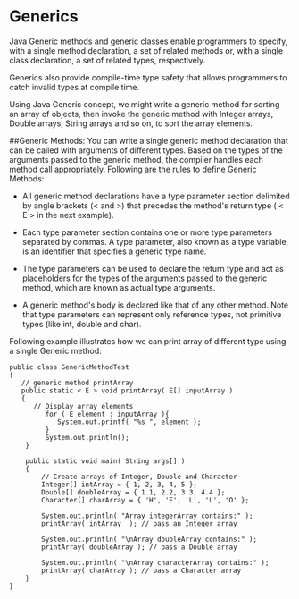 # Generics

Java Generic methods and generic classes enable programmers to specify, with a single method declaration, a set of related methods or, with a single class declaration, a set of related types, respectively.

Generics also provide compile-time type safety that allows programmers to catch invalid types at compile time.

Using Java Generic concept, we might write a generic method for sorting an array of objects, then invoke the generic method with Integer arrays, Double arrays, String arrays and so on, to sort the array elements.

##Generic Methods:
You can write a single generic method declaration that can be called with arguments of different types. Based on the types of the arguments passed to the generic method, the compiler handles each method call appropriately. Following are the rules to define Generic Methods:

* All generic method declarations have a type parameter section delimited by angle brackets (< and >) that precedes the method's return type ( < E > in the next example).

* Each type parameter section contains one or more type parameters separated by commas. A type parameter, also known as a type variable, is an identifier that specifies a generic type name.

* The type parameters can be used to declare the return type and act as placeholders for the types of the arguments passed to the generic method, which are known as actual type arguments.

* A generic method's body is declared like that of any other method. Note that type parameters can represent only reference types, not primitive types (like int, double and char).

Following example illustrates how we can print array of different type using a single Generic method:
```
public class GenericMethodTest
{
   // generic method printArray                         
   public static < E > void printArray( E[] inputArray )
   {
      // Display array elements              
         for ( E element : inputArray ){        
            System.out.printf( "%s ", element );
         }
         System.out.println();
    }

    public static void main( String args[] )
    {
        // Create arrays of Integer, Double and Character
        Integer[] intArray = { 1, 2, 3, 4, 5 };
        Double[] doubleArray = { 1.1, 2.2, 3.3, 4.4 };
        Character[] charArray = { 'H', 'E', 'L', 'L', 'O' };

        System.out.println( "Array integerArray contains:" );
        printArray( intArray  ); // pass an Integer array

        System.out.println( "\nArray doubleArray contains:" );
        printArray( doubleArray ); // pass a Double array

        System.out.println( "\nArray characterArray contains:" );
        printArray( charArray ); // pass a Character array
    } 
}
```